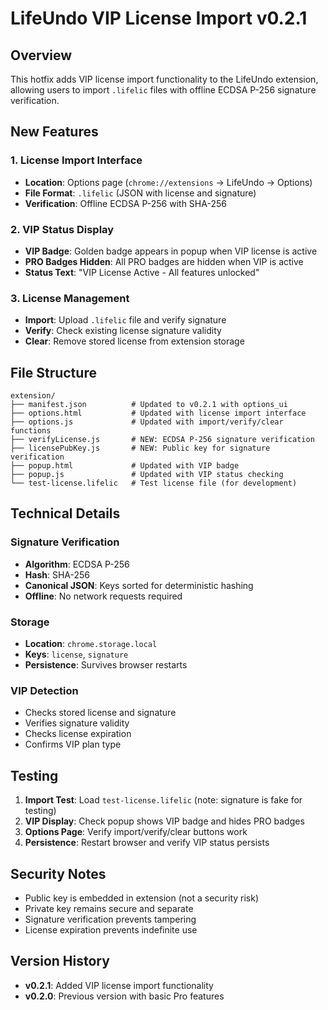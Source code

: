# LifeUndo VIP License Import v0.2.1

## Overview
This hotfix adds VIP license import functionality to the LifeUndo extension, allowing users to import `.lifelic` files with offline ECDSA P-256 signature verification.

## New Features

### 1. License Import Interface
- **Location**: Options page (`chrome://extensions` → LifeUndo → Options)
- **File Format**: `.lifelic` (JSON with license and signature)
- **Verification**: Offline ECDSA P-256 with SHA-256

### 2. VIP Status Display
- **VIP Badge**: Golden badge appears in popup when VIP license is active
- **PRO Badges Hidden**: All PRO badges are hidden when VIP is active
- **Status Text**: "VIP License Active - All features unlocked"

### 3. License Management
- **Import**: Upload `.lifelic` file and verify signature
- **Verify**: Check existing license signature validity
- **Clear**: Remove stored license from extension storage

## File Structure

```
extension/
├── manifest.json          # Updated to v0.2.1 with options_ui
├── options.html           # Updated with license import interface
├── options.js             # Updated with import/verify/clear functions
├── verifyLicense.js       # NEW: ECDSA P-256 signature verification
├── licensePubKey.js       # NEW: Public key for signature verification
├── popup.html             # Updated with VIP badge
├── popup.js               # Updated with VIP status checking
└── test-license.lifelic   # Test license file (for development)
```

## Technical Details

### Signature Verification
- **Algorithm**: ECDSA P-256
- **Hash**: SHA-256
- **Canonical JSON**: Keys sorted for deterministic hashing
- **Offline**: No network requests required

### Storage
- **Location**: `chrome.storage.local`
- **Keys**: `license`, `signature`
- **Persistence**: Survives browser restarts

### VIP Detection
- Checks stored license and signature
- Verifies signature validity
- Checks license expiration
- Confirms VIP plan type

## Testing

1. **Import Test**: Load `test-license.lifelic` (note: signature is fake for testing)
2. **VIP Display**: Check popup shows VIP badge and hides PRO badges
3. **Options Page**: Verify import/verify/clear buttons work
4. **Persistence**: Restart browser and verify VIP status persists

## Security Notes

- Public key is embedded in extension (not a security risk)
- Private key remains secure and separate
- Signature verification prevents tampering
- License expiration prevents indefinite use

## Version History

- **v0.2.1**: Added VIP license import functionality
- **v0.2.0**: Previous version with basic Pro features







































